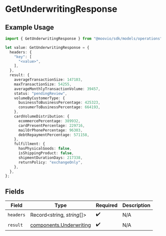 # GetUnderwritingResponse

## Example Usage

```typescript
import { GetUnderwritingResponse } from "@moovio/sdk/models/operations";

let value: GetUnderwritingResponse = {
  headers: {
    "key": [
      "<value>",
    ],
  },
  result: {
    averageTransactionSize: 147103,
    maxTransactionSize: 54255,
    averageMonthlyTransactionVolume: 39457,
    status: "pendingReview",
    volumeByCustomerType: {
      businessToBusinessPercentage: 425323,
      consumerToBusinessPercentage: 664193,
    },
    cardVolumeDistribution: {
      ecommercePercentage: 389932,
      cardPresentPercentage: 229716,
      mailOrPhonePercentage: 96303,
      debtRepaymentPercentage: 571158,
    },
    fulfillment: {
      hasPhysicalGoods: false,
      isShippingProduct: false,
      shipmentDurationDays: 217338,
      returnPolicy: "exchangeOnly",
    },
  },
};
```

## Fields

| Field                                                              | Type                                                               | Required                                                           | Description                                                        |
| ------------------------------------------------------------------ | ------------------------------------------------------------------ | ------------------------------------------------------------------ | ------------------------------------------------------------------ |
| `headers`                                                          | Record<string, *string*[]>                                         | :heavy_check_mark:                                                 | N/A                                                                |
| `result`                                                           | [components.Underwriting](../../models/components/underwriting.md) | :heavy_check_mark:                                                 | N/A                                                                |